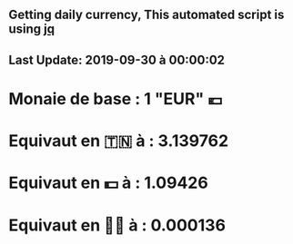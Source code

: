 ## Getting daily currency, This automated script is using [jq](https://stedolan.github.io/jq/)
## Last Update:  2019-09-30 à 00:00:02
 # Monaie de base : 1 "EUR" 💶 
 # Equivaut en 🇹🇳 à :  3.139762 
 # Equivaut en 💵 à : 1.09426
 # Equivaut en 🐱‍💻 à :  0.000136
